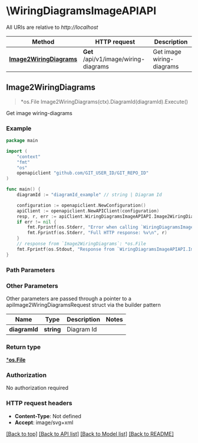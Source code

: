 # \WiringDiagramsImageAPIAPI

All URIs are relative to *http://localhost*

Method | HTTP request | Description
------------- | ------------- | -------------
[**Image2WiringDiagrams**](WiringDiagramsImageAPIAPI.md#Image2WiringDiagrams) | **Get** /api/v1/image/wiring-diagrams | Get image wiring-diagrams



## Image2WiringDiagrams

> *os.File Image2WiringDiagrams(ctx).DiagramId(diagramId).Execute()

Get image wiring-diagrams



### Example

```go
package main

import (
	"context"
	"fmt"
	"os"
	openapiclient "github.com/GIT_USER_ID/GIT_REPO_ID"
)

func main() {
	diagramId := "diagramId_example" // string | Diagram Id

	configuration := openapiclient.NewConfiguration()
	apiClient := openapiclient.NewAPIClient(configuration)
	resp, r, err := apiClient.WiringDiagramsImageAPIAPI.Image2WiringDiagrams(context.Background()).DiagramId(diagramId).Execute()
	if err != nil {
		fmt.Fprintf(os.Stderr, "Error when calling `WiringDiagramsImageAPIAPI.Image2WiringDiagrams``: %v\n", err)
		fmt.Fprintf(os.Stderr, "Full HTTP response: %v\n", r)
	}
	// response from `Image2WiringDiagrams`: *os.File
	fmt.Fprintf(os.Stdout, "Response from `WiringDiagramsImageAPIAPI.Image2WiringDiagrams`: %v\n", resp)
}
```

### Path Parameters



### Other Parameters

Other parameters are passed through a pointer to a apiImage2WiringDiagramsRequest struct via the builder pattern


Name | Type | Description  | Notes
------------- | ------------- | ------------- | -------------
 **diagramId** | **string** | Diagram Id | 

### Return type

[***os.File**](*os.File.md)

### Authorization

No authorization required

### HTTP request headers

- **Content-Type**: Not defined
- **Accept**: image/svg+xml

[[Back to top]](#) [[Back to API list]](../README.md#documentation-for-api-endpoints)
[[Back to Model list]](../README.md#documentation-for-models)
[[Back to README]](../README.md)

